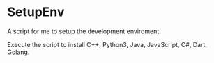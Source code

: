 # SetupEnv
A script for me to setup the development enviroment

Execute the script to install C++, Python3, Java, JavaScript, C#, Dart, Golang.
